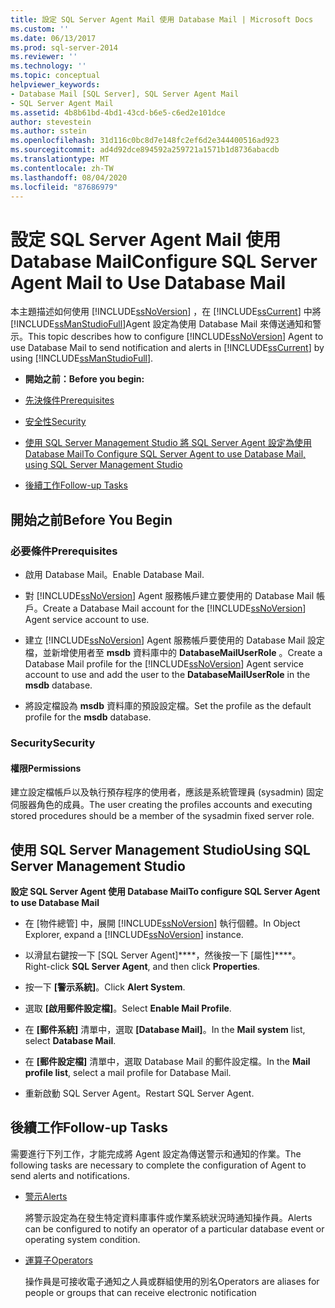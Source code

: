 ```yaml
---
title: 設定 SQL Server Agent Mail 使用 Database Mail | Microsoft Docs
ms.custom: ''
ms.date: 06/13/2017
ms.prod: sql-server-2014
ms.reviewer: ''
ms.technology: ''
ms.topic: conceptual
helpviewer_keywords:
- Database Mail [SQL Server], SQL Server Agent Mail
- SQL Server Agent Mail
ms.assetid: 4b8b61bd-4bd1-43cd-b6e5-c6ed2e101dce
author: stevestein
ms.author: sstein
ms.openlocfilehash: 31d116c0bc8d7e148fc2ef6d2e344400516ad923
ms.sourcegitcommit: ad4d92dce894592a259721a1571b1d8736abacdb
ms.translationtype: MT
ms.contentlocale: zh-TW
ms.lasthandoff: 08/04/2020
ms.locfileid: "87686979"
---
```

# <a name="configure-sql-server-agent-mail-to-use-database-mail"></a><span data-ttu-id="0a4e0-102">設定 SQL Server Agent Mail 使用 Database Mail</span><span class="sxs-lookup"><span data-stu-id="0a4e0-102">Configure SQL Server Agent Mail to Use Database Mail</span></span>
  <span data-ttu-id="0a4e0-103">本主題描述如何使用 [!INCLUDE[ssNoVersion](../../includes/ssnoversion-md.md)] ，在 [!INCLUDE[ssCurrent](../../includes/sscurrent-md.md)] 中將 [!INCLUDE[ssManStudioFull](../../includes/ssmanstudiofull-md.md)]Agent 設定為使用 Database Mail 來傳送通知和警示。</span><span class="sxs-lookup"><span data-stu-id="0a4e0-103">This topic describes how to configure [!INCLUDE[ssNoVersion](../../includes/ssnoversion-md.md)] Agent to use Database Mail to send notification and alerts in [!INCLUDE[ssCurrent](../../includes/sscurrent-md.md)] by using [!INCLUDE[ssManStudioFull](../../includes/ssmanstudiofull-md.md)].</span></span>  
  
-   <span data-ttu-id="0a4e0-104">**開始之前：**</span><span class="sxs-lookup"><span data-stu-id="0a4e0-104">**Before you begin:**</span></span>  
  
-   [<span data-ttu-id="0a4e0-105">先決條件</span><span class="sxs-lookup"><span data-stu-id="0a4e0-105">Prerequisites</span></span>](#Prerequisites)  
  
-   [<span data-ttu-id="0a4e0-106">安全性</span><span class="sxs-lookup"><span data-stu-id="0a4e0-106">Security</span></span>](#Security)  
  
-   [<span data-ttu-id="0a4e0-107">使用 SQL Server Management Studio 將 SQL Server Agent 設定為使用 Database Mail</span><span class="sxs-lookup"><span data-stu-id="0a4e0-107">To Configure SQL Server Agent to use Database Mail, using SQL Server Management Studio</span></span>](#SSMSProcedure)  
  
-   [<span data-ttu-id="0a4e0-108">後續工作</span><span class="sxs-lookup"><span data-stu-id="0a4e0-108">Follow-up Tasks</span></span>](#Follow_Up)  
  
##  <a name="before-you-begin"></a><a name="BeforeYouBegin"></a> <span data-ttu-id="0a4e0-109">開始之前</span><span class="sxs-lookup"><span data-stu-id="0a4e0-109">Before You Begin</span></span>  
  
###  <a name="prerequisites"></a><a name="Prerequisites"></a> <span data-ttu-id="0a4e0-110">必要條件</span><span class="sxs-lookup"><span data-stu-id="0a4e0-110">Prerequisites</span></span>  
  
-   <span data-ttu-id="0a4e0-111">啟用 Database Mail。</span><span class="sxs-lookup"><span data-stu-id="0a4e0-111">Enable Database Mail.</span></span>  
  
-   <span data-ttu-id="0a4e0-112">對 [!INCLUDE[ssNoVersion](../../includes/ssnoversion-md.md)] Agent 服務帳戶建立要使用的 Database Mail 帳戶。</span><span class="sxs-lookup"><span data-stu-id="0a4e0-112">Create a Database Mail account for the [!INCLUDE[ssNoVersion](../../includes/ssnoversion-md.md)] Agent service account to use.</span></span>  
  
-   <span data-ttu-id="0a4e0-113">建立 [!INCLUDE[ssNoVersion](../../includes/ssnoversion-md.md)] Agent 服務帳戶要使用的 Database Mail 設定檔，並新增使用者至 **msdb** 資料庫中的 **DatabaseMailUserRole** 。</span><span class="sxs-lookup"><span data-stu-id="0a4e0-113">Create a Database Mail profile for the [!INCLUDE[ssNoVersion](../../includes/ssnoversion-md.md)] Agent service account to use and add the user to the **DatabaseMailUserRole** in the **msdb** database.</span></span>  
  
-   <span data-ttu-id="0a4e0-114">將設定檔設為 **msdb** 資料庫的預設設定檔。</span><span class="sxs-lookup"><span data-stu-id="0a4e0-114">Set the profile as the default profile for the **msdb** database.</span></span>  
  
###  <a name="security"></a><a name="Security"></a> <span data-ttu-id="0a4e0-115">Security</span><span class="sxs-lookup"><span data-stu-id="0a4e0-115">Security</span></span>  
  
####  <a name="permissions"></a><a name="Permissions"></a> <span data-ttu-id="0a4e0-116">權限</span><span class="sxs-lookup"><span data-stu-id="0a4e0-116">Permissions</span></span>  
 <span data-ttu-id="0a4e0-117">建立設定檔帳戶以及執行預存程序的使用者，應該是系統管理員 (sysadmin) 固定伺服器角色的成員。</span><span class="sxs-lookup"><span data-stu-id="0a4e0-117">The user creating the profiles accounts and executing stored procedures should be a member of the sysadmin fixed server role.</span></span>  
  
##  <a name="using-sql-server-management-studio"></a><a name="SSMSProcedure"></a> <span data-ttu-id="0a4e0-118">使用 SQL Server Management Studio</span><span class="sxs-lookup"><span data-stu-id="0a4e0-118">Using SQL Server Management Studio</span></span>  
 <span data-ttu-id="0a4e0-119">**設定 SQL Server Agent 使用 Database Mail**</span><span class="sxs-lookup"><span data-stu-id="0a4e0-119">**To configure SQL Server Agent to use Database Mail**</span></span>  
  
-   <span data-ttu-id="0a4e0-120">在 [物件總管] 中，展開 [!INCLUDE[ssNoVersion](../../includes/ssnoversion-md.md)] 執行個體。</span><span class="sxs-lookup"><span data-stu-id="0a4e0-120">In Object Explorer, expand a [!INCLUDE[ssNoVersion](../../includes/ssnoversion-md.md)] instance.</span></span>  
  
-   <span data-ttu-id="0a4e0-121">以滑鼠右鍵按一下 [SQL Server Agent]\*\*\*\*，然後按一下 [屬性]\*\*\*\*。</span><span class="sxs-lookup"><span data-stu-id="0a4e0-121">Right-click **SQL Server Agent**, and then click **Properties**.</span></span>  
  
-   <span data-ttu-id="0a4e0-122">按一下 **[警示系統]**。</span><span class="sxs-lookup"><span data-stu-id="0a4e0-122">Click **Alert System**.</span></span>  
  
-   <span data-ttu-id="0a4e0-123">選取 **[啟用郵件設定檔]**。</span><span class="sxs-lookup"><span data-stu-id="0a4e0-123">Select **Enable Mail Profile**.</span></span>  
  
-   <span data-ttu-id="0a4e0-124">在 **[郵件系統]** 清單中，選取 **[Database Mail]**。</span><span class="sxs-lookup"><span data-stu-id="0a4e0-124">In the **Mail system** list, select **Database Mail**.</span></span>  
  
-   <span data-ttu-id="0a4e0-125">在 **[郵件設定檔]** 清單中，選取 Database Mail 的郵件設定檔。</span><span class="sxs-lookup"><span data-stu-id="0a4e0-125">In the **Mail profile list**, select a mail profile for Database Mail.</span></span>  
  
-   <span data-ttu-id="0a4e0-126">重新啟動 SQL Server Agent。</span><span class="sxs-lookup"><span data-stu-id="0a4e0-126">Restart SQL Server Agent.</span></span>  
  
##  <a name="follow-up-tasks"></a><a name="Follow_Up"></a> <span data-ttu-id="0a4e0-127">後續工作</span><span class="sxs-lookup"><span data-stu-id="0a4e0-127">Follow-up Tasks</span></span>  
 <span data-ttu-id="0a4e0-128">需要進行下列工作，才能完成將 Agent 設定為傳送警示和通知的作業。</span><span class="sxs-lookup"><span data-stu-id="0a4e0-128">The following tasks are necessary to complete the configuration of Agent to send alerts and notifications.</span></span>  
  
-   [<span data-ttu-id="0a4e0-129">警示</span><span class="sxs-lookup"><span data-stu-id="0a4e0-129">Alerts</span></span>](../../ssms/agent/alerts.md)  
  
     <span data-ttu-id="0a4e0-130">將警示設定為在發生特定資料庫事件或作業系統狀況時通知操作員。</span><span class="sxs-lookup"><span data-stu-id="0a4e0-130">Alerts can be configured to notify an operator of a particular database event or operating system condition.</span></span>  
  
-   [<span data-ttu-id="0a4e0-131">運算子</span><span class="sxs-lookup"><span data-stu-id="0a4e0-131">Operators</span></span>](../../ssms/agent/operators.md)  
  
     <span data-ttu-id="0a4e0-132">操作員是可接收電子通知之人員或群組使用的別名</span><span class="sxs-lookup"><span data-stu-id="0a4e0-132">Operators are aliases for people or groups that can receive electronic notification</span></span>  
  
  
